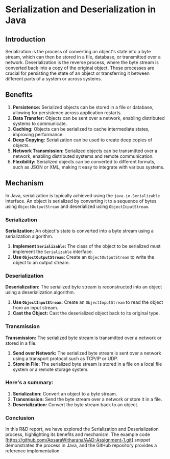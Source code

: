 # Serialization and Deserialization in Java

## Introduction
Serialization is the process of converting an object's state into a byte stream, which can then be stored in a file, database, or transmitted over a network. Deserialization is the reverse process, where the byte stream is converted back into a copy of the original object. These processes are crucial for persisting the state of an object or transferring it between different parts of a system or across systems.

## Benefits
1. **Persistence:** Serialized objects can be stored in a file or database, allowing for persistence across application restarts.
2. **Data Transfer:** Objects can be sent over a network, enabling distributed systems to communicate.
3. **Caching:** Objects can be serialized to cache intermediate states, improving performance.
4. **Deep Copying:** Serialization can be used to create deep copies of objects.
5. **Network Transmission:** Serialized objects can be transmitted over a network, enabling distributed systems and remote communication.
6. **Flexibility:** Serialized objects can be converted to different formats, such as JSON or XML, making it easy to integrate with various systems.

## Mechanism
In Java, serialization is typically achieved using the `java.io.Serializable` interface. An object is serialized by converting it to a sequence of bytes using `ObjectOutputStream` and deserialized using `ObjectInputStream`.

### Serialization
**Serialization:** An object's state is converted into a byte stream using a serialization algorithm.
1. **Implement `Serializable`:** The class of the object to be serialized must implement the `Serializable` interface.
2. **Use `ObjectOutputStream`:** Create an `ObjectOutputStream` to write the object to an output stream.

### Deserialization
**Deserialization:** The serialized byte stream is reconstructed into an object using a deserialization algorithm.
1. **Use `ObjectInputStream`:** Create an `ObjectInputStream` to read the object from an input stream.
2. **Cast the Object:** Cast the deserialized object back to its original type.

### Transmission   
**Transmission:** The serialized byte stream is transmitted over a network or stored in a file.

1. **Send over Network:** The serialized byte stream is sent over a network using a transport protocol such as TCP/IP or UDP.
2. **Store in File:** The serialized byte stream is stored in a file on a local file system or a remote storage system.

### Here's a summary:
1. **Serialization:** Convert an object to a byte stream.
2. **Transmission:** Send the byte stream over a network or store it in a file.
3. **Deserialization:** Convert the byte stream back to an object.

### Conclusion
In this R&D report, we have explored the Serialization and Deserialization process, highlighting its benefits and mechanism. 
The example code [https://github.com/ApsaraWitharana/AAD-Assignment-1.git]  snippet demonstrates the process in Java, and the GitHub repository provides a reference implementation.
   

